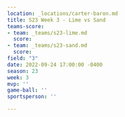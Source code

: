```yaml
---
location: _locations/carter-baron.md
title: S23 Week 3 - Lime vs Sand
teams-score:
- team: _teams/s23-lime.md
  score: 
- team: _teams/s23-sand.md
  score: 
field: "3"
date: 2022-09-24 17:00:00 -0400
season: 23
week: 3
mvp: ''
game-ball: ''
sportsperson: ''

---
```

